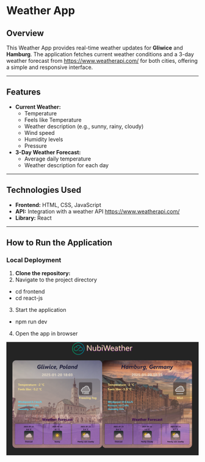 # Weather App

## Overview
This Weather App provides real-time weather updates for **Gliwice** and **Hamburg**. The application fetches current weather conditions and a 3-day weather forecast from https://www.weatherapi.com/ for both cities, offering a simple and responsive interface.

---

## Features
- **Current Weather:** 
  - Temperature
  - Feels like Temperature
  - Weather description (e.g., sunny, rainy, cloudy)
  - Wind speed
  - Humidity levels
  - Pressure
- **3-Day Weather Forecast:** 
  - Average daily temperature
  - Weather description for each day

---

## Technologies Used
- **Frontend:** HTML, CSS, JavaScript
- **API:** Integration with a weather API https://www.weatherapi.com/
- **Library:** React

---

## How to Run the Application

### Local Deployment
1. **Clone the repository:**
2. Navigate to the project directory
  - cd frontend
  - cd react-js
3. Start the application 
  - npm run dev
4. Open the app in browser

 ![Weather](frontend/react-js/screen.png)

